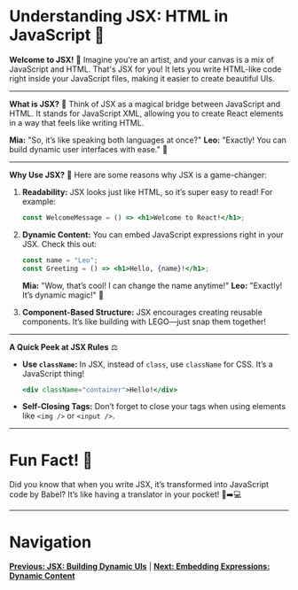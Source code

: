 
# Understanding JSX: HTML in JavaScript 📝

**Welcome to JSX!** 🎉
Imagine you're an artist, and your canvas is a mix of JavaScript and HTML. That's JSX for you! It lets you write HTML-like code right inside your JavaScript files, making it easier to create beautiful UIs.

---

**What is JSX?** 🤔
Think of JSX as a magical bridge between JavaScript and HTML. It stands for JavaScript XML, allowing you to create React elements in a way that feels like writing HTML.

**Mia:** "So, it’s like speaking both languages at once?"
**Leo:** "Exactly! You can build dynamic user interfaces with ease." 🌟

---

**Why Use JSX?** 🚀
Here are some reasons why JSX is a game-changer:

1. **Readability:**
   JSX looks just like HTML, so it’s super easy to read! For example:
   ```jsx
   const WelcomeMessage = () => <h1>Welcome to React!</h1>;
   ```

2. **Dynamic Content:**
   You can embed JavaScript expressions right in your JSX. Check this out:
   ```jsx
   const name = "Leo";
   const Greeting = () => <h1>Hello, {name}!</h1>;
   ```

   **Mia:** "Wow, that’s cool! I can change the name anytime!"
   **Leo:** "Exactly! It’s dynamic magic!" 🎩

3. **Component-Based Structure:**
   JSX encourages creating reusable components. It’s like building with LEGO—just snap them together!

---

**A Quick Peek at JSX Rules** ⚖️
- **Use `className`:** In JSX, instead of `class`, use `className` for CSS. It’s a JavaScript thing!
  ```jsx
  <div className="container">Hello!</div>
  ```

- **Self-Closing Tags:** Don’t forget to close your tags when using elements like `<img />` or `<input />`.

---

# Fun Fact! 🎉
Did you know that when you write JSX, it’s transformed into JavaScript code by Babel? It’s like having a translator in your pocket! 📜➡️💻

---

# Navigation

**[Previous: JSX: Building Dynamic UIs](./README.md)** | **[Next: Embedding Expressions: Dynamic Content](./embedding-expressions.md)**
